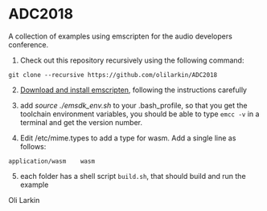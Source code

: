 # ADC2018
A collection of examples using emscripten for the audio developers conference.

1. Check out this repository recursively using the following command:
```
git clone --recursive https://github.com/olilarkin/ADC2018
```
2. [Download and install emscripten](http://kripken.github.io/emscripten-site/docs/getting_started/downloads.html), following the instructions carefully

3. add *source ./emsdk_env.sh* to your .bash_profile, so that you get the toolchain environment variables, you should be able to type ```emcc -v``` in a terminal and get the version number.

4. Edit /etc/mime.types to add a type for wasm. Add a single line as follows:

```application/wasm    wasm```

5. each folder has a shell script ```build.sh```, that should build and run the example

Oli Larkin



